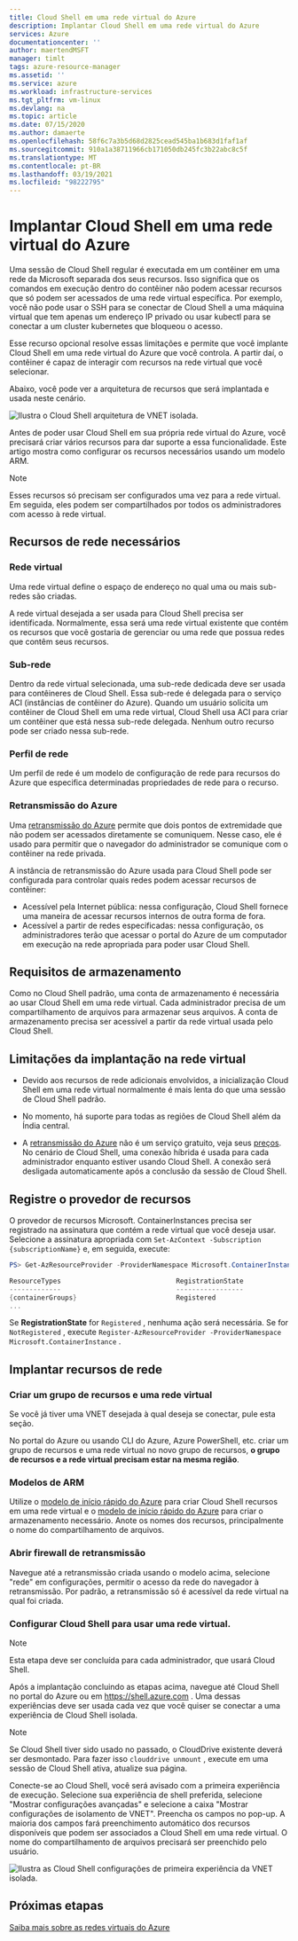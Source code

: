 ```yaml
---
title: Cloud Shell em uma rede virtual do Azure
description: Implantar Cloud Shell em uma rede virtual do Azure
services: Azure
documentationcenter: ''
author: maertendMSFT
manager: timlt
tags: azure-resource-manager
ms.assetid: ''
ms.service: azure
ms.workload: infrastructure-services
ms.tgt_pltfrm: vm-linux
ms.devlang: na
ms.topic: article
ms.date: 07/15/2020
ms.author: damaerte
ms.openlocfilehash: 58f6c7a3b5d68d2825cead545ba1b683d1faf1af
ms.sourcegitcommit: 910a1a38711966cb171050db245fc3b22abc8c5f
ms.translationtype: MT
ms.contentlocale: pt-BR
ms.lasthandoff: 03/19/2021
ms.locfileid: "98222795"
---
```

# <a name="deploy-cloud-shell-into-an-azure-virtual-network"></a>Implantar Cloud Shell em uma rede virtual do Azure

Uma sessão de Cloud Shell regular é executada em um contêiner em uma rede da Microsoft separada dos seus recursos. Isso significa que os comandos em execução dentro do contêiner não podem acessar recursos que só podem ser acessados de uma rede virtual específica. Por exemplo, você não pode usar o SSH para se conectar de Cloud Shell a uma máquina virtual que tem apenas um endereço IP privado ou usar kubectl para se conectar a um cluster kubernetes que bloqueou o acesso. 

Esse recurso opcional resolve essas limitações e permite que você implante Cloud Shell em uma rede virtual do Azure que você controla. A partir daí, o contêiner é capaz de interagir com recursos na rede virtual que você selecionar.  

Abaixo, você pode ver a arquitetura de recursos que será implantada e usada neste cenário.

![Ilustra o Cloud Shell arquitetura de VNET isolada.](media/private-vnet/data-diagram.png)

Antes de poder usar Cloud Shell em sua própria rede virtual do Azure, você precisará criar vários recursos para dar suporte a essa funcionalidade. Este artigo mostra como configurar os recursos necessários usando um modelo ARM.

> [!NOTE]
> Esses recursos só precisam ser configurados uma vez para a rede virtual. Em seguida, eles podem ser compartilhados por todos os administradores com acesso à rede virtual.

## <a name="required-network-resources"></a>Recursos de rede necessários

### <a name="virtual-network"></a>Rede virtual
Uma rede virtual define o espaço de endereço no qual uma ou mais sub-redes são criadas.

A rede virtual desejada a ser usada para Cloud Shell precisa ser identificada. Normalmente, essa será uma rede virtual existente que contém os recursos que você gostaria de gerenciar ou uma rede que possua redes que contêm seus recursos.

### <a name="subnet"></a>Sub-rede
Dentro da rede virtual selecionada, uma sub-rede dedicada deve ser usada para contêineres de Cloud Shell. Essa sub-rede é delegada para o serviço ACI (instâncias de contêiner do Azure).  Quando um usuário solicita um contêiner de Cloud Shell em uma rede virtual, Cloud Shell usa ACI para criar um contêiner que está nessa sub-rede delegada.  Nenhum outro recurso pode ser criado nessa sub-rede.

### <a name="network-profile"></a>Perfil de rede
Um perfil de rede é um modelo de configuração de rede para recursos do Azure que especifica determinadas propriedades de rede para o recurso.

### <a name="azure-relay"></a>Retransmissão do Azure
Uma [retransmissão do Azure](../azure-relay/relay-what-is-it.md) permite que dois pontos de extremidade que não podem ser acessados diretamente se comuniquem. Nesse caso, ele é usado para permitir que o navegador do administrador se comunique com o contêiner na rede privada.

A instância de retransmissão do Azure usada para Cloud Shell pode ser configurada para controlar quais redes podem acessar recursos de contêiner: 
- Acessível pela Internet pública: nessa configuração, Cloud Shell fornece uma maneira de acessar recursos internos de outra forma de fora. 
- Acessível a partir de redes especificadas: nessa configuração, os administradores terão que acessar o portal do Azure de um computador em execução na rede apropriada para poder usar Cloud Shell.

## <a name="storage-requirements"></a>Requisitos de armazenamento
Como no Cloud Shell padrão, uma conta de armazenamento é necessária ao usar Cloud Shell em uma rede virtual. Cada administrador precisa de um compartilhamento de arquivos para armazenar seus arquivos.  A conta de armazenamento precisa ser acessível a partir da rede virtual usada pelo Cloud Shell. 

## <a name="virtual-network-deployment-limitations"></a>Limitações da implantação na rede virtual
* Devido aos recursos de rede adicionais envolvidos, a inicialização Cloud Shell em uma rede virtual normalmente é mais lenta do que uma sessão de Cloud Shell padrão.

* No momento, há suporte para todas as regiões de Cloud Shell além da Índia central. 

* A [retransmissão do Azure](../azure-relay/relay-what-is-it.md) não é um serviço gratuito, veja seus [preços](https://azure.microsoft.com/pricing/details/service-bus/). No cenário de Cloud Shell, uma conexão híbrida é usada para cada administrador enquanto estiver usando Cloud Shell. A conexão será desligada automaticamente após a conclusão da sessão de Cloud Shell.

## <a name="register-the-resource-provider"></a>Registre o provedor de recursos

O provedor de recursos Microsoft. ContainerInstances precisa ser registrado na assinatura que contém a rede virtual que você deseja usar. Selecione a assinatura apropriada com `Set-AzContext -Subscription {subscriptionName}` e, em seguida, execute:

```powershell
PS> Get-AzResourceProvider -ProviderNamespace Microsoft.ContainerInstance | select ResourceTypes,RegistrationState

ResourceTypes                             RegistrationState
-------------                             -----------------
{containerGroups}                         Registered
...
```

Se **RegistrationState** for `Registered` , nenhuma ação será necessária. Se for `NotRegistered` , execute `Register-AzResourceProvider -ProviderNamespace Microsoft.ContainerInstance` . 

## <a name="deploy-network-resources"></a>Implantar recursos de rede
 
### <a name="create-a-resource-group-and-virtual-network"></a>Criar um grupo de recursos e uma rede virtual
Se você já tiver uma VNET desejada à qual deseja se conectar, pule esta seção.

No portal do Azure ou usando CLI do Azure, Azure PowerShell, etc. criar um grupo de recursos e uma rede virtual no novo grupo de recursos, **o grupo de recursos e a rede virtual precisam estar na mesma região**.

### <a name="arm-templates"></a>Modelos de ARM
Utilize o [modelo de início rápido do Azure](https://aka.ms/cloudshell/docs/vnet/template) para criar Cloud Shell recursos em uma rede virtual e o [modelo de início rápido do Azure](https://aka.ms/cloudshell/docs/vnet/template/storage) para criar o armazenamento necessário. Anote os nomes dos recursos, principalmente o nome do compartilhamento de arquivos.

### <a name="open-relay-firewall"></a>Abrir firewall de retransmissão
Navegue até a retransmissão criada usando o modelo acima, selecione "rede" em configurações, permitir o acesso da rede do navegador à retransmissão. Por padrão, a retransmissão só é acessível da rede virtual na qual foi criada. 

### <a name="configuring-cloud-shell-to-use-a-virtual-network"></a>Configurar Cloud Shell para usar uma rede virtual.
> [!NOTE]
> Esta etapa deve ser concluída para cada administrador, que usará Cloud Shell.

Após a implantação concluindo as etapas acima, navegue até Cloud Shell no portal do Azure ou em https://shell.azure.com . Uma dessas experiências deve ser usada cada vez que você quiser se conectar a uma experiência de Cloud Shell isolada.

> [!NOTE]
> Se Cloud Shell tiver sido usado no passado, o CloudDrive existente deverá ser desmontado. Para fazer isso `clouddrive unmount` , execute em uma sessão de Cloud Shell ativa, atualize sua página.

Conecte-se ao Cloud Shell, você será avisado com a primeira experiência de execução. Selecione sua experiência de shell preferida, selecione "Mostrar configurações avançadas" e selecione a caixa "Mostrar configurações de isolamento de VNET". Preencha os campos no pop-up.  A maioria dos campos fará preenchimento automático dos recursos disponíveis que podem ser associados a Cloud Shell em uma rede virtual.  O nome do compartilhamento de arquivos precisará ser preenchido pelo usuário.


![Ilustra as Cloud Shell configurações de primeira experiência da VNET isolada.](media/private-vnet/vnet-settings.png)

## <a name="next-steps"></a>Próximas etapas
[Saiba mais sobre as redes virtuais do Azure](../virtual-network/virtual-networks-overview.md)
